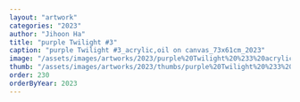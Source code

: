 ```yaml
---
layout: "artwork"
categories: "2023"
author: "Jihoon Ha"
title: "purple Twilight #3"
caption: "purple Twilight #3_acrylic,oil on canvas_73x61cm_2023"
image: "/assets/images/artworks/2023/purple%20Twilight%20%233%20acrylic%2Coil%20on%20canvas%2073x61cm%202023.jpg"
thumb: "/assets/images/artworks/2023/thumbs/purple%20Twilight%20%233%20acrylic%2Coil%20on%20canvas%2073x61cm%202023.jpg"
order: 230
orderByYear: 2023
---
```

